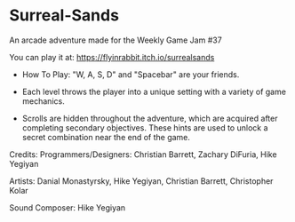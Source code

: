 # Surreal-Sands
An arcade adventure made for the Weekly Game Jam #37

You can play it at: https://flyinrabbit.itch.io/surrealsands

* How To Play: 
"W, A, S, D" and "Spacebar" are your friends.

* Each level throws the player into a unique setting with a variety of game mechanics.

* Scrolls are hidden throughout the adventure, which are acquired after completing secondary objectives. These hints are used to unlock a secret combination near the end of the game.

Credits: 
Programmers/Designers: Christian Barrett, Zachary DiFuria, Hike Yegiyan

Artists: Danial Monastyrsky, Hike Yegiyan, Christian Barrett, Christopher Kolar

Sound Composer: Hike Yegiyan
